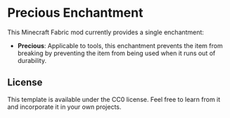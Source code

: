 # Precious Enchantment

This Minecraft Fabric mod currently provides a single enchantment:
- **Precious**: Applicable to tools, this enchantment prevents the item from breaking by preventing the item from being used when it runs out of durability.

## License

This template is available under the CC0 license. Feel free to learn from it and incorporate it in your own projects.

